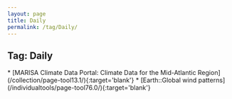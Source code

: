 ```yaml
---
layout: page
title: Daily
permalink: /tag/Daily/
---
```

<h2>Tag: Daily</h2>
* [MARISA Climate Data Portal: Climate Data for the Mid-Atlantic Region](/collection/page-tool13.1/){:target='blank'}
* [Earth::Global wind patterns](/individualtools/page-tool76.0/){:target='blank'}
